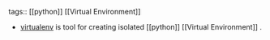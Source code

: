 tags:: [[python]] [[Virtual Environment]]

- [virtualenv](https://pypi.python.org/pypi/virtualenv) is tool for creating isolated [[python]] [[Virtual Environment]] .